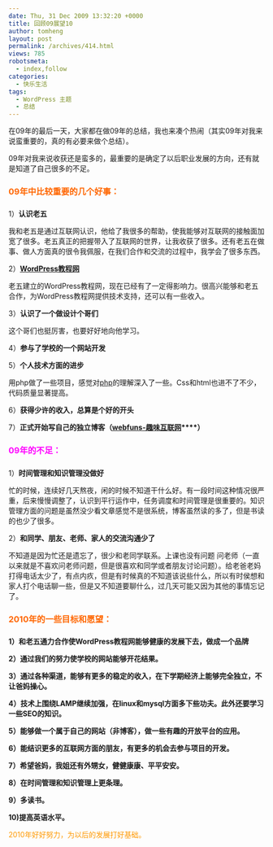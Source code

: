 ```yaml
---
date: Thu, 31 Dec 2009 13:32:20 +0000
title: 回顾09展望10
author: tomheng
layout: post
permalink: /archives/414.html
views: 785
robotsmeta:
  - index,follow
categories:
  - 快乐生活
tags:
  - WordPress 主题
  - 总结
---
```

在09年的最后一天，大家都在做09年的总结，我也来凑个热闹（其实09年对我来说蛮重要的，真的有必要来做个总结）。

09年对我来说收获还是蛮多的，最重要的是确定了以后职业发展的方向，还有就是知道了自己很多的不足。

<h3 style="height: 30px;">
  <span style="color: #ff6600;">09年中比较重要的几个好事：</span>
</h3>

1）**认识老五**

我和老五是通过互联网认识，他给了我很多的帮助，使我能够对互联网的接触面加宽了很多。老五真正的把握带入了互联网的世界，让我收获了很多。还有老五在做事、做人方面真的很令我佩服，在我们合作和交流的过程中，我学会了很多东西。

2）**<a class="wpgallery" title="wordpress教程网" href="http://www.wpcourse.com" target="_blank">WordPress教程网</a>**

老五建立的WordPress教程网，现在已经有了一定得影响力。很高兴能够和老五合作，为WordPress教程网提供技术支持，还可以有一些收入。

3）**认识了一个做设计个哥们**

这个哥们也挺厉害，也要好好地向他学习。

4）**参与了学校的一个网站开发**

5）**个人技术方面的进步**

用php做了一些项目，感觉对<a class="wpgallery" title="php" href="http://www.php.net" target="_blank">php</a>的理解深入了一些。Css和html也进不了不少，代码质量显著提高。

6）**获得少许的收入，总算是个好的开头**

7）**正式开始写自己的独立博客（<a class="wpgallery" title="趣味互联网" href="http://blog.webfuns.net" target="_blank">webfuns-趣味互联网</a>****）**

<h3 style="height: 30px;">
  <span style="color: #ff00ff;">09年的不足：</span>
</h3>

1）**时间管理和知识管理没做好**

忙的时候，连续好几天熬夜，闲的时候不知道干什么好。有一段时间这种情况很严重，后来慢慢调整了，认识到平行运作中，任务调度和时间管理是很重要的。知识管理方面的问题是虽然没少看文章感觉不是很系统，博客虽然读的多了，但是书读的也少了很多。

2）**和同学、朋友、老师、家人的交流沟通少了**

不知道是因为忙还是遗忘了，很少和老同学联系。上课也没有问题 问老师（一直以来就是不喜欢问老师问题，但是很喜欢和同学或者朋友讨论问题）。给老爸老妈打得电话太少了，有点内疚，但是有时候真的不知道该说些什么，所以有时侯想和家人打个电话聊一些，但是又不知道要聊什么，过几天可能又因为其他的事情忘记了。

<h3 style="height: 30px;">
  <span style="color: #ff6600;"><strong>2010年的一些目标和愿<span style="color: #ff6600;">望</span></strong></span><strong><span style="color: #ff6600;">：</span></strong>
</h3>

**1）和老五通力合作使WordPress教程网能够健康的发展下去，做成一个品牌**

**2）通过我们的努力使学校的网站能够开花结果。**

**3）通过各种渠道，能够有更多的稳定的收入，在下学期经济上能够完全独立，不让爸妈操心。**

**4）技术上围绕LAMP继续加强，在linux和mysql方面多下些功夫。此外还要学习一些SEO的知识。**

**5）能够做一个属于自己的网站（非博客），做一些有趣的开放平台的应用。**

**6）能结识更多的互联网方面的朋友，有更多的机会去参与项目的开发。**

**7）希望爸妈，我姐还有外甥女，健健康康、平平安安。**

**8）在时间管理和知识管理上更条理。**

**9）多读书。**

**10)提高英语水平。**

<span style="color: #ff9900;">2010年好好努力，为以后的发展打好基础。</span>
